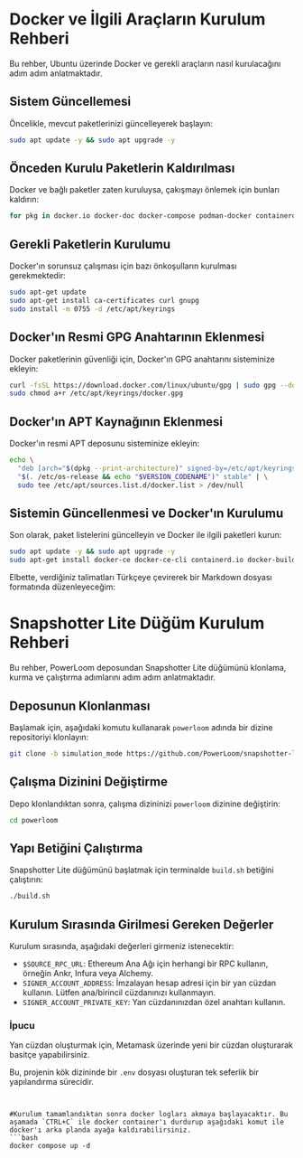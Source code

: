 
# Docker ve İlgili Araçların Kurulum Rehberi

Bu rehber, Ubuntu üzerinde Docker ve gerekli araçların nasıl kurulacağını adım adım anlatmaktadır.

## Sistem Güncellemesi

Öncelikle, mevcut paketlerinizi güncelleyerek başlayın:

```bash
sudo apt update -y && sudo apt upgrade -y
```

## Önceden Kurulu Paketlerin Kaldırılması

Docker ve bağlı paketler zaten kuruluysa, çakışmayı önlemek için bunları kaldırın:

```bash
for pkg in docker.io docker-doc docker-compose podman-docker containerd runc; do sudo apt-get remove $pkg; done
```

## Gerekli Paketlerin Kurulumu

Docker'ın sorunsuz çalışması için bazı önkoşulların kurulması gerekmektedir:

```bash
sudo apt-get update
sudo apt-get install ca-certificates curl gnupg
sudo install -m 0755 -d /etc/apt/keyrings
```

## Docker'ın Resmi GPG Anahtarının Eklenmesi

Docker paketlerinin güvenliği için, Docker'ın GPG anahtarını sisteminize ekleyin:

```bash
curl -fsSL https://download.docker.com/linux/ubuntu/gpg | sudo gpg --dearmor -o /etc/apt/keyrings/docker.gpg
sudo chmod a+r /etc/apt/keyrings/docker.gpg
```

## Docker'ın APT Kaynağının Eklenmesi

Docker'ın resmi APT deposunu sisteminize ekleyin:

```bash
echo \
  "deb [arch="$(dpkg --print-architecture)" signed-by=/etc/apt/keyrings/docker.gpg] https://download.docker.com/linux/ubuntu \
  "$(. /etc/os-release && echo "$VERSION_CODENAME")" stable" | \
  sudo tee /etc/apt/sources.list.d/docker.list > /dev/null
```

## Sistemin Güncellenmesi ve Docker'ın Kurulumu

Son olarak, paket listelerini güncelleyin ve Docker ile ilgili paketleri kurun:

```bash
sudo apt update -y && sudo apt upgrade -y
sudo apt-get install docker-ce docker-ce-cli containerd.io docker-buildx-plugin docker-compose-plugin
```

Elbette, verdiğiniz talimatları Türkçeye çevirerek bir Markdown dosyası formatında düzenleyeceğim:

# Snapshotter Lite Düğüm Kurulum Rehberi

Bu rehber, PowerLoom deposundan Snapshotter Lite düğümünü klonlama, kurma ve çalıştırma adımlarını adım adım anlatmaktadır.

## Deposunun Klonlanması

Başlamak için, aşağıdaki komutu kullanarak `powerloom` adında bir dizine repositoriyi klonlayın:

```bash
git clone -b simulation_mode https://github.com/PowerLoom/snapshotter-lite powerloom
```

## Çalışma Dizinini Değiştirme

Depo klonlandıktan sonra, çalışma dizininizi `powerloom` dizinine değiştirin:

```bash
cd powerloom
```

## Yapı Betiğini Çalıştırma

Snapshotter Lite düğümünü başlatmak için terminalde `build.sh` betiğini çalıştırın:

```bash
./build.sh
```

## Kurulum Sırasında Girilmesi Gereken Değerler

Kurulum sırasında, aşağıdaki değerleri girmeniz istenecektir:

- `$SOURCE_RPC_URL`: Ethereum Ana Ağı için herhangi bir RPC kullanın, örneğin Ankr, Infura veya Alchemy.
- `SIGNER_ACCOUNT_ADDRESS`: İmzalayan hesap adresi için bir yan cüzdan kullanın. Lütfen ana/birincil cüzdanınızı kullanmayın.
- `SIGNER_ACCOUNT_PRIVATE_KEY`: Yan cüzdanınızdan özel anahtarı kullanın.

### İpucu

Yan cüzdan oluşturmak için, Metamask üzerinde yeni bir cüzdan oluşturarak basitçe yapabilirsiniz.

Bu, projenin kök dizininde bir `.env` dosyası oluşturan tek seferlik bir yapılandırma sürecidir.
```


#Kurulum tamamlandıktan sonra docker logları akmaya başlayacaktır. Bu aşamada `CTRL+C` ile docker container'ı durdurup aşağıdaki komut ile docker'ı arka planda ayağa kaldırabilirsiniz.
```bash
docker compose up -d
```
